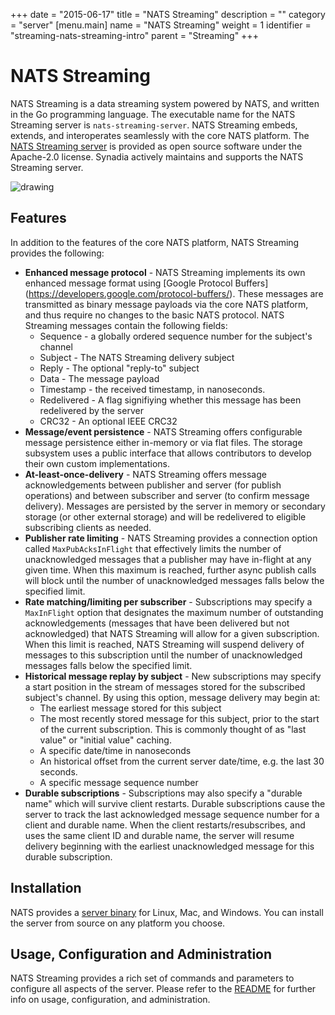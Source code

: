 +++
date = "2015-06-17"
title = "NATS Streaming"
description = ""
category = "server"
[menu.main]
  name = "NATS Streaming"
  weight = 1
  identifier = "streaming-nats-streaming-intro"
  parent = "Streaming"
+++

# NATS Streaming

NATS Streaming is a data streaming system powered by NATS, and written in the Go programming language. The executable name for the NATS Streaming server is `nats-streaming-server`. NATS Streaming embeds, extends, and interoperates seamlessly with the core NATS platform. The [NATS Streaming server](https://github.com/nats-io/nats-streaming-server) is provided as open source software under the Apache-2.0 license. Synadia actively maintains and supports the NATS Streaming server.

![drawing](/img/documentation/stan-simple-view.png)

## Features

In addition to the features of the core NATS platform, NATS Streaming provides the following:

- **Enhanced message protocol** - NATS Streaming implements its own enhanced message format using [Google Protocol Buffers] (https://developers.google.com/protocol-buffers/). These messages are transmitted as binary message payloads via the core NATS platform, and thus require no changes to the basic NATS protocol. NATS Streaming messages contain the following fields:
    - Sequence - a globally ordered sequence number for the subject's channel
    - Subject - The NATS Streaming delivery subject
    - Reply - The optional "reply-to" subject
    - Data - The message payload
    - Timestamp - the received timestamp, in nanoseconds.
    - Redelivered - A flag signifiying whether this message has been redelivered by the server
    - CRC32 - An optional IEEE CRC32
- **Message/event persistence** - NATS Streaming offers configurable message persistence either in-memory or via flat files. The storage subsystem uses a public interface that allows contributors to develop their own custom implementations.
- **At-least-once-delivery** - NATS Streaming offers message acknowledgements between publisher and server (for publish operations) and between subscriber and server (to confirm message delivery). Messages are persisted by the server in memory or secondary storage (or other external storage) and will be redelivered to eligible subscribing clients as needed.
- **Publisher rate limiting** - NATS Streaming provides a connection option called `MaxPubAcksInFlight` that effectively limits the number of unacknowledged messages that a publisher may have in-flight at any given time. When this maximum is reached, further async publish calls will block until the number of unacknowledged messages falls below the specified limit.
- **Rate matching/limiting per subscriber** - Subscriptions may specify a `MaxInFlight` option that designates the maximum number of outstanding acknowledgements (messages that have been delivered but not acknowledged) that NATS Streaming will allow for a given subscription. When this limit is reached, NATS Streaming will suspend delivery of messages to this subscription until the number of unacknowledged messages falls below the specified limit.
- **Historical message replay by subject** - New subscriptions may specify a start position in the stream of messages stored for the subscribed subject's channel. By using this option, message delivery may begin at:
    - The earliest message stored for this subject
    - The most recently stored message for this subject, prior to the start of the current subscription. This is commonly thought of as "last value" or "initial value" caching.
    - A specific date/time in nanoseconds
    - An historical offset from the current server date/time, e.g. the last 30 seconds.
    - A specific message sequence number
- **Durable subscriptions** - Subscriptions may also specify a "durable name" which will survive client restarts. Durable subscriptions cause the server to track the last acknowledged message sequence number for a client and durable name. When the client restarts/resubscribes, and uses the same client ID and durable name, the server will resume delivery beginning with the earliest unacknowledged message for this durable subscription.

## Installation

NATS provides a [server binary](/documentation/streaming/nats-streaming-install/) for Linux, Mac, and Windows. You can install the server from source on any platform you choose.

## Usage, Configuration and Administration

NATS Streaming provides a rich set of commands and parameters to configure all aspects of the server. Please refer to the [README](https://github.com/nats-io/nats-streaming-server/) for further info on usage, configuration, and administration.

